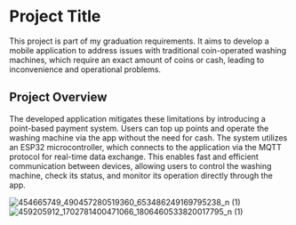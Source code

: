 # Project Title

This project is part of my graduation requirements. It aims to develop a mobile application to address issues with traditional coin-operated washing machines, which require an exact amount of coins or cash, leading to inconvenience and operational problems. 

## Project Overview

The developed application mitigates these limitations by introducing a point-based payment system. Users can top up points and operate the washing machine via the app without the need for cash. The system utilizes an ESP32 microcontroller, which connects to the application via the MQTT protocol for real-time data exchange. This enables fast and efficient communication between devices, allowing users to control the washing machine, check its status, and monitor its operation directly through the app.


![454665749_490457280519360_653486249169795238_n (1)](https://github.com/user-attachments/assets/d29787a2-912c-4106-9128-6304745cbb8c)
![459205912_1702781400471066_1806460533820017795_n (1)](https://github.com/user-attachments/assets/a646303b-8fe4-4fe4-8459-7cb61a6784da)

